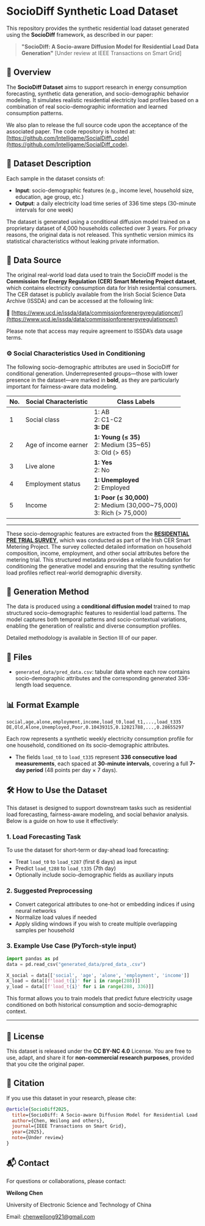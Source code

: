 

# SocioDiff Synthetic Load Dataset

This repository provides the synthetic residential load dataset generated using the **SocioDiff** framework, as described in our paper:

> **"SocioDiff: A Socio-aware Diffusion Model for Residential Load Data Generation"**
> \[Under review at IEEE Transactions on Smart Grid]

## 📘 Overview

The **SocioDiff Dataset** aims to support research in energy consumption forecasting, synthetic data generation, and socio-demographic behavior modeling. It simulates realistic residential electricity load profiles based on a combination of real socio-demographic information and learned consumption patterns.

We also plan to release the full source code upon the acceptance of the associated paper. The code repository is hosted at: [https://github.com/Intelligame/SocialDiff\_code](https://github.com/Intelligame/SocialDiff_code).

## 🧩 Dataset Description

Each sample in the dataset consists of:

* **Input**: socio-demographic features (e.g., income level, household size, education, age group, etc.)
* **Output**: a daily electricity load time series of 336 time steps (30-minute intervals for one week)

The dataset is generated using a conditional diffusion model trained on a proprietary dataset of 4,000 households collected over 3 years. For privacy reasons, the original data is not released. This synthetic version mimics its statistical characteristics without leaking private information.


## 📂 Data Source

The original real-world load data used to train the SocioDiff model is the **Commission for Energy Regulation (CER) Smart Metering Project dataset**, which contains electricity consumption data for Irish residential consumers. The CER dataset is publicly available from the Irish Social Science Data Archive (ISSDA) and can be accessed at the following link:

🔗 [https://www.ucd.ie/issda/data/commissionforenergyregulationcer/](https://www.ucd.ie/issda/data/commissionforenergyregulationcer/)

Please note that access may require agreement to ISSDA’s data usage terms.



### ⚙️ Social Characteristics Used in Conditioning

The following socio-demographic attributes are used in SocioDiff for conditional generation. Underrepresented groups—those with lower presence in the dataset—are marked in **bold**, as they are particularly important for fairness-aware data modeling.


| No. | Social Characteristic | Class Labels                                                               |
| --- | --------------------- | -------------------------------------------------------------------------- |
| 1   | Social class          | 1: AB<br>2: C1-C2<br>**3: DE**                                             |
| 2   | Age of income earner  | **1: Young (≤ 35)**<br>2: Medium (35\~65)<br>3: Old (> 65)                 |
| 3   | Live alone            | **1: Yes**<br>2: No                                                        |
| 4   | Employment status     | **1: Unemployed**<br>2: Employed                                           |
| 5   | Income                | **1: Poor (≤ 30,000)**<br>2: Medium (30,000\~75,000)<br>3: Rich (> 75,000) |

---

These socio-demographic features are extracted from the **[RESIDENTIAL PRE TRIAL SURVEY](https://github.com/Intelligame/SocialDiff/blob/main/RESIDENTIAL%20PRE%20TRIAL%20SURVEY.doc)**, which was conducted as part of the Irish CER Smart Metering Project. The survey collected detailed information on household composition, income, employment, and other social attributes before the metering trial. This structured metadata provides a reliable foundation for conditioning the generative model and ensuring that the resulting synthetic load profiles reflect real-world demographic diversity.

## 🧪 Generation Method

The data is produced using a **conditional diffusion model** trained to map structured socio-demographic features to residential load patterns. The model captures both temporal patterns and socio-contextual variations, enabling the generation of realistic and diverse consumption profiles.

Detailed methodology is available in Section III of our paper.


## 📁 Files

* `generated_data/pred_data.csv`: tabular data where each row contains socio-demographic attributes and the corresponding generated 336-length load sequence.

## 📊 Format Example

```csv
social,age,alone,employment,income,load_t0,load_t1,...,load_t335
DE,Old,Alone,Unemployed,Poor,0.10439315,0.12021788,...,0.28655297
```

Each row represents a synthetic weekly electricity consumption profile for one household, conditioned on its socio-demographic attributes.

* The fields `load_t0` to `load_t335` represent **336 consecutive load measurements**, each spaced at **30-minute intervals**, covering a full **7-day period** (48 points per day × 7 days).



## 🛠️ How to Use the Dataset

This dataset is designed to support downstream tasks such as residential load forecasting, fairness-aware modeling, and social behavior analysis. Below is a guide on how to use it effectively:

### 1. Load Forecasting Task

To use the dataset for short-term or day-ahead load forecasting:

* Treat `load_t0` to `load_t287` (first 6 days) as input
* Predict `load_t288` to `load_t335` (7th day)
* Optionally include socio-demographic fields as auxiliary inputs

### 2. Suggested Preprocessing

* Convert categorical attributes to one-hot or embedding indices if using neural networks
* Normalize load values if needed
* Apply sliding windows if you wish to create multiple overlapping samples per household

### 3. Example Use Case (PyTorch-style input)

```python
import pandas as pd
data = pd.read_csv("generated_data/pred_data_.csv")

X_social = data[['social', 'age', 'alone', 'employment', 'income']]
X_load = data[[f'load_t{i}' for i in range(288)]]
y_load = data[[f'load_t{i}' for i in range(288, 336)]]
```

This format allows you to train models that predict future electricity usage conditioned on both historical consumption and socio-demographic context.

---



## 📜 License

This dataset is released under the **CC BY-NC 4.0** License. You are free to use, adapt, and share it for **non-commercial research purposes**, provided that you cite the original paper.

## 📝 Citation

If you use this dataset in your research, please cite:

```bibtex
@article{SocioDiff2025,
  title={SocioDiff: A Socio-aware Diffusion Model for Residential Load Data Generation},
  author={Chen, Weilong and others},
  journal={IEEE Transactions on Smart Grid},
  year={2025},
  note={Under review}
}
```

## 📬 Contact

For questions or collaborations, please contact:

**Weilong Chen**

University of Electronic Science and Technology of China

Email: [chenweilong921@gmail.com](mailto:chenweilong921@gmail.com)

